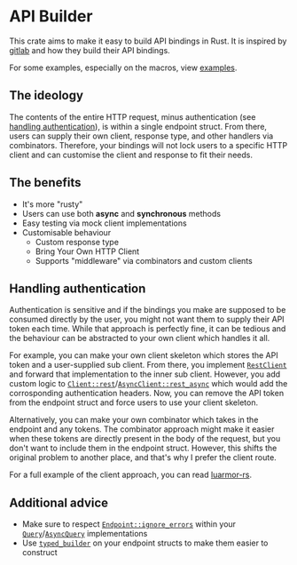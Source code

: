 # API Builder

This crate aims to make it easy to build API bindings in Rust.
It is inspired by [gitlab](https://plume.benboeckel.net/~/JustAnotherBlog/designing-rust-bindings-for-rest-ap-is) and how they build their API bindings.

For some examples, especially on the macros, view [examples](./api-builder/examples/).

## The ideology

The contents of the entire HTTP request, minus authentication (see [handling authentication](#handling-authentication)), is within a single endpoint struct.
From there, users can supply their own client, response type, and other handlers via combinators.
Therefore, your bindings will not lock users to a specific HTTP client and can customise the client and response to fit their needs.

## The benefits

- It's more "rusty"
- Users can use both **async** and **synchronous** methods
- Easy testing via mock client implementations
- Customisable behaviour
  - Custom response type
  - Bring Your Own HTTP Client
  - Supports "middleware" via combinators and custom clients

## Handling authentication

Authentication is sensitive and if the bindings you make are supposed to be consumed directly by the user, you might not want them to supply their API token each time.
While that approach is perfectly fine, it can be tedious and the behaviour can be abstracted to your own client which handles it all.

For example, you can make your own client skeleton which stores the API token and a user-supplied sub client.
From there, you implement [`RestClient`](https://github.com/Stefanuk12/api-builder/blob/master/api-builder/src/client/mod.rs#L16) and forward that implementation to the inner sub client.
However, you add custom logic to [`Client::rest`](https://github.com/Stefanuk12/api-builder/blob/master/api-builder/src/client/mod.rs#L29)/[`AsyncClient::rest_async`](https://github.com/Stefanuk12/api-builder/blob/master/api-builder/src/client/mod.rs#L36) which would add the corrosponding authentication headers.
Now, you can remove the API token from the endpoint struct and force users to use your client skeleton.

Alternatively, you can make your own combinator which takes in the endpoint and any tokens.
The combinator approach might make it easier when these tokens are directly present in the body of the request, but you don't want to include them in the endpoint struct.
However, this shifts the original problem to another place, and that's why I prefer the client route.

For a full example of the client approach, you can read [luarmor-rs](https://github.com/Stefanuk12/luarmor-rs/tree/master/src).

## Additional advice

- Make sure to respect [`Endpoint::ignore_errors`](https://github.com/Stefanuk12/api-builder/blob/master/api-builder/src/endpoint.rs#L12) within your [`Query`](https://github.com/Stefanuk12/api-builder/blob/master/api-builder/src/query.rs#L8)/[`AsyncQuery`](https://github.com/Stefanuk12/api-builder/blob/master/api-builder/src/query.rs#L26) implementations
- Use [`typed_builder`](https://docs.rs/typed-builder/latest/typed_builder/derive.TypedBuilder.html) on your endpoint structs to make them easier to construct
